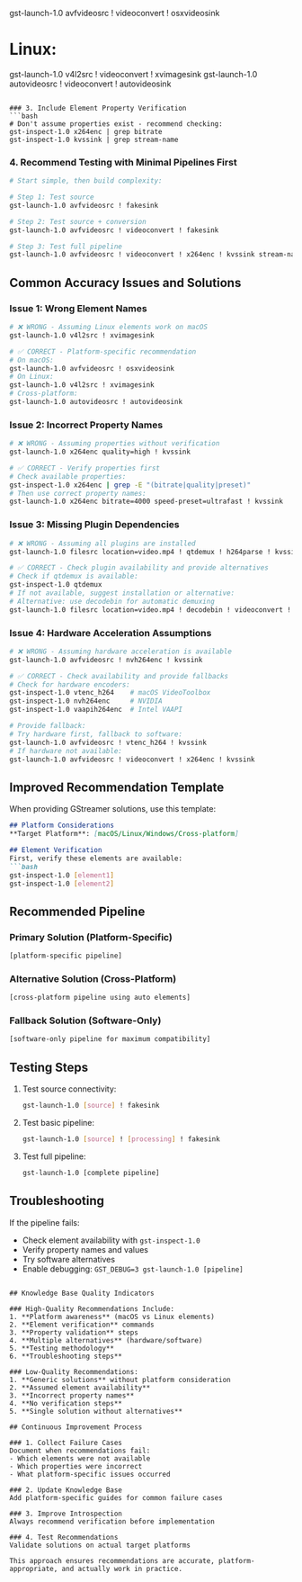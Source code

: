 gst-launch-1.0 avfvideosrc ! videoconvert ! osxvideosink

# Linux:
gst-launch-1.0 v4l2src ! videoconvert ! xvimagesink
gst-launch-1.0 autovideosrc ! videoconvert ! autovideosink
```

### 3. Include Element Property Verification
```bash
# Don't assume properties exist - recommend checking:
gst-inspect-1.0 x264enc | grep bitrate
gst-inspect-1.0 kvssink | grep stream-name
```

### 4. Recommend Testing with Minimal Pipelines First
```bash
# Start simple, then build complexity:

# Step 1: Test source
gst-launch-1.0 avfvideosrc ! fakesink

# Step 2: Test source + conversion
gst-launch-1.0 avfvideosrc ! videoconvert ! fakesink

# Step 3: Test full pipeline
gst-launch-1.0 avfvideosrc ! videoconvert ! x264enc ! kvssink stream-name="test"
```

## Common Accuracy Issues and Solutions

### Issue 1: Wrong Element Names
```bash
# ❌ WRONG - Assuming Linux elements work on macOS
gst-launch-1.0 v4l2src ! xvimagesink

# ✅ CORRECT - Platform-specific recommendation
# On macOS:
gst-launch-1.0 avfvideosrc ! osxvideosink
# On Linux:
gst-launch-1.0 v4l2src ! xvimagesink
# Cross-platform:
gst-launch-1.0 autovideosrc ! autovideosink
```

### Issue 2: Incorrect Property Names
```bash
# ❌ WRONG - Assuming properties without verification
gst-launch-1.0 x264enc quality=high ! kvssink

# ✅ CORRECT - Verify properties first
# Check available properties:
gst-inspect-1.0 x264enc | grep -E "(bitrate|quality|preset)"
# Then use correct property names:
gst-launch-1.0 x264enc bitrate=4000 speed-preset=ultrafast ! kvssink
```

### Issue 3: Missing Plugin Dependencies
```bash
# ❌ WRONG - Assuming all plugins are installed
gst-launch-1.0 filesrc location=video.mp4 ! qtdemux ! h264parse ! kvssink

# ✅ CORRECT - Check plugin availability and provide alternatives
# Check if qtdemux is available:
gst-inspect-1.0 qtdemux
# If not available, suggest installation or alternative:
# Alternative: use decodebin for automatic demuxing
gst-launch-1.0 filesrc location=video.mp4 ! decodebin ! videoconvert ! x264enc ! kvssink
```

### Issue 4: Hardware Acceleration Assumptions
```bash
# ❌ WRONG - Assuming hardware acceleration is available
gst-launch-1.0 avfvideosrc ! nvh264enc ! kvssink

# ✅ CORRECT - Check availability and provide fallbacks
# Check for hardware encoders:
gst-inspect-1.0 vtenc_h264    # macOS VideoToolbox
gst-inspect-1.0 nvh264enc     # NVIDIA
gst-inspect-1.0 vaapih264enc  # Intel VAAPI

# Provide fallback:
# Try hardware first, fallback to software:
gst-launch-1.0 avfvideosrc ! vtenc_h264 ! kvssink
# If hardware not available:
gst-launch-1.0 avfvideosrc ! videoconvert ! x264enc ! kvssink
```

## Improved Recommendation Template

When providing GStreamer solutions, use this template:

```markdown
## Platform Considerations
**Target Platform**: [macOS/Linux/Windows/Cross-platform]

## Element Verification
First, verify these elements are available:
```bash
gst-inspect-1.0 [element1]
gst-inspect-1.0 [element2]
```

## Recommended Pipeline
### Primary Solution (Platform-Specific)
```bash
[platform-specific pipeline]
```

### Alternative Solution (Cross-Platform)
```bash
[cross-platform pipeline using auto elements]
```

### Fallback Solution (Software-Only)
```bash
[software-only pipeline for maximum compatibility]
```

## Testing Steps
1. Test source connectivity:
   ```bash
   gst-launch-1.0 [source] ! fakesink
   ```

2. Test basic pipeline:
   ```bash
   gst-launch-1.0 [source] ! [processing] ! fakesink
   ```

3. Test full pipeline:
   ```bash
   gst-launch-1.0 [complete pipeline]
   ```

## Troubleshooting
If the pipeline fails:
- Check element availability with `gst-inspect-1.0`
- Verify property names and values
- Try software alternatives
- Enable debugging: `GST_DEBUG=3 gst-launch-1.0 [pipeline]`
```

## Knowledge Base Quality Indicators

### High-Quality Recommendations Include:
1. **Platform awareness** (macOS vs Linux elements)
2. **Element verification** commands
3. **Property validation** steps
4. **Multiple alternatives** (hardware/software)
5. **Testing methodology**
6. **Troubleshooting steps**

### Low-Quality Recommendations:
1. **Generic solutions** without platform consideration
2. **Assumed element availability**
3. **Incorrect property names**
4. **No verification steps**
5. **Single solution without alternatives**

## Continuous Improvement Process

### 1. Collect Failure Cases
Document when recommendations fail:
- Which elements were not available
- Which properties were incorrect
- What platform-specific issues occurred

### 2. Update Knowledge Base
Add platform-specific guides for common failure cases

### 3. Improve Introspection
Always recommend verification before implementation

### 4. Test Recommendations
Validate solutions on actual target platforms

This approach ensures recommendations are accurate, platform-appropriate, and actually work in practice.

